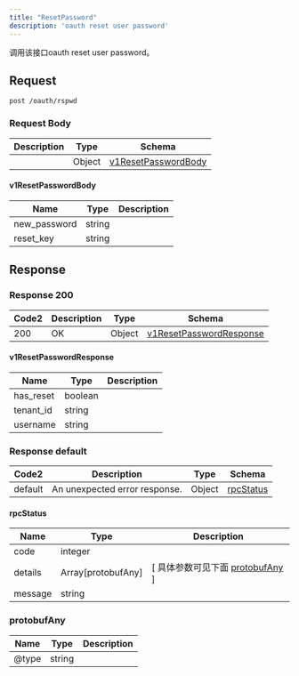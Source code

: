 ```yaml
---
title: "ResetPassword"
description: 'oauth reset user password'
---
```

调用该接口oauth reset user password。

## Request


```
post /oauth/rspwd
```

### Request Body 
| Description | Type | Schema |
| ----------- | ------ | ------ |
|  | Object | [v1ResetPasswordBody](#v1ResetPasswordBody) |

#### v1ResetPasswordBody

| Name | Type | Description | 
| ---- | ---- | ----------- |     
| new_password | string |  |      
| reset_key | string |  |   



## Response

### Response  200 
| Code2 | Description | Type | Schema |
| ---- | ----------- | ------ | ------ |
| 200 | OK | Object | [v1ResetPasswordResponse](#v1ResetPasswordResponse) |

#### v1ResetPasswordResponse

| Name | Type | Description | 
| ---- | ---- | ----------- |     
| has_reset | boolean |  |      
| tenant_id | string |  |      
| username | string |  |   



### Response  default 
| Code2 | Description | Type | Schema |
| ---- | ----------- | ------ | ------ |
| default | An unexpected error response. | Object | [rpcStatus](#rpcStatus) |

#### rpcStatus

| Name | Type | Description | 
| ---- | ---- | ----------- |     
| code | integer |  |          
| details | Array[protobufAny] |  [ 具体参数可见下面 [protobufAny](#protobufAny) ] |       
| message | string |  |   

### protobufAny
| Name | Type | Description | 
| ---- | ---- | ----------- |     
| @type | string |  |   



